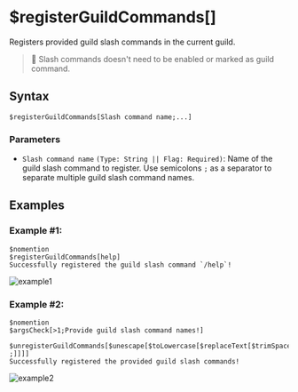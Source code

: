 # $registerGuildCommands[]
Registers provided guild slash commands in the current guild.

> 📝 Slash commands doesn't need to be enabled or marked as guild command.

## Syntax
```
$registerGuildCommands[Slash command name;...]
```

### Parameters
- `Slash command name` `(Type: String || Flag: Required)`: Name of the guild slash command to register. Use semicolons `;` as a separator to separate multiple guild slash command names.

## Examples
### Example #1:
```
$nomention
$registerGuildCommands[help]
Successfully registered the guild slash command `/help`!
```
![example1](https://user-images.githubusercontent.com/111157596/233842038-1477b1f9-2e82-4cfc-90d9-ba318a9e8856.png)

### Example #2:
```
$nomention
$argsCheck[>1;Provide guild slash command names!]

$unregisterGuildCommands[$unescape[$toLowercase[$replaceText[$trimSpace[$message]; ;]]]]
Successfully registered the provided guild slash commands!
```
![example2](https://user-images.githubusercontent.com/111157596/233842084-413aec63-8cdd-4295-b3d3-0fe660b13792.png)
